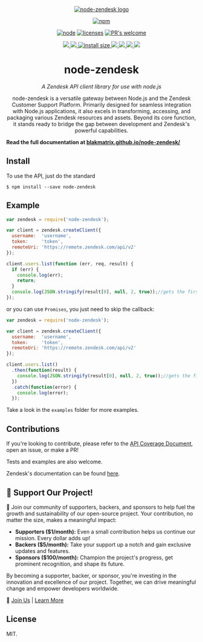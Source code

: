 <div align="center">

[![node-zendesk logo](https://blakmatrix.github.io/node-zendesk/Node_Zendesk_logo.svg "When you realize nothing is lacking, the whole world belongs to you. -Lao Tzu")](https://blakmatrix.github.io/node-zendesk/)

[![npm][npm]][npm-url]

[![node][node]][node-url]
[![licenses][licenses]][licenses-url]
[![PR's welcome][prs]][prs-url]

  <a href="https://docs.github.com/en/code-security/dependabot/dependabot-security-updates/about-dependabot-security-updates#about-compatibility-scores">
    <img src="https://api.dependabot.com/badges/compatibility_score?dependency-name=node-zendesk&package-manager=npm_and_yarn&previous-version=2.20&new-version=3.0.1">
  </a>
	<a href="https://npmcharts.com/compare/node-zendesk?minimal=true">
		<img src="https://img.shields.io/npm/dm/node-zendesk.svg">
	</a>
	<a href="https://packagephobia.com/result?p=node-zendesk">
		<img src="https://packagephobia.com/badge?p=node-zendesk" alt="install size">
	</a>
	<a href="https://opencollective.com/node-zendesk#backer">
		<img src="https://opencollective.com/node-zendesk/backers/badge.svg">
	</a>
	<a href="https://opencollective.com/node-zendesk#sponsors">
		<img src="https://opencollective.com/node-zendesk/sponsors/badge.svg">
	</a>
	<a href="https://github.com/blakmatrix/node-zendesk/graphs/contributors">
		<img src="https://img.shields.io/github/contributors/blakmatrix/node-zendesk.svg">
	</a>
	<a href="https://github.com/blakmatrix/node-zendesk/discussions">
		<img src="https://img.shields.io/github/discussions/blakmatrix/node-zendesk">
	</a>
  <h1>node-zendesk</h1>
  <p><i>A Zendesk API client library for use with node.js</i></p>
  <p>
    node-zendesk is a versatile gateway between Node.js and the Zendesk Customer Support Platform. Primarily designed for seamless integration with Node.js applications, it also excels in transforming, accessing, and packaging various Zendesk resources and assets. Beyond its core function, it stands ready to bridge the gap between development and Zendesk's powerful capabilities.
  </p>
</div>

**Read the full documentation at [blakmatrix.github.io/node-zendesk/](https://blakmatrix.github.io/node-zendesk/)**

## Install

To use the API, just do the standard

    $ npm install --save node-zendesk


## Example

```js
var zendesk = require('node-zendesk');

var client = zendesk.createClient({
  username:  'username',
  token:     'token',
  remoteUri: 'https://remote.zendesk.com/api/v2'
});

client.users.list(function (err, req, result) {
  if (err) {
    console.log(err);
    return;
  }
  console.log(JSON.stringify(result[0], null, 2, true));//gets the first page
});
```
or you can use `Promises`, you just need to skip the callback:
```js
var zendesk = require('node-zendesk');

var client = zendesk.createClient({
  username:  'username',
  token:     'token',
  remoteUri: 'https://remote.zendesk.com/api/v2'
});

client.users.list()
  .then(function(result) {
    console.log(JSON.stringify(result[0], null, 2, true));//gets the first page
  })
  .catch(function(error) {
    console.log(error);
  });
```
Take a look in the `examples` folder for more examples.

## Contributions

If you're looking to contribute, please refer to the [API Coverage Document](https://github.com/blakmatrix/node-zendesk/blob/master/doc/api-coverage.md), open an issue, or make a PR!

Tests and examples are also welcome.

Zendesk's documentation can be found [here](https://developer.zendesk.com/documentation/).

## 🌟 Support Our Project!

🎉 Join our community of supporters, backers, and sponsors to help fuel the growth and sustainability of our open-source project. Your contribution, no matter the size, makes a meaningful impact:

- **Supporters ($1/month):** Even a small contribution helps us continue our mission. Every dollar adds up!
- **Backers ($5/month):** Take your support up a notch and gain exclusive updates and features.
- **Sponsors ($100/month):** Champion the project's progress, get prominent recognition, and shape its future.

By becoming a supporter, backer, or sponsor, you're investing in the innovation and excellence of our project. Together, we can drive meaningful change and empower developers worldwide.

🚀 [Join Us](https://opencollective.com/node-zendesk) | [Learn More](https://opencollective.com/node-zendesk)


## License

MIT.


[npm]: https://img.shields.io/npm/v/node-zendesk.svg
[npm-url]: https://npmjs.com/package/node-zendesk
[node]: https://img.shields.io/node/v/node-zendesk.svg
[node-url]: https://nodejs.org
[prs]: https://img.shields.io/badge/PRs-welcome-brightgreen.svg
[prs-url]: https://github.com/blakmatrix/node-zendesk/blob/master/CONTRIBUTING.md
[licenses-url]: https://app.fossa.io/projects/git%2Bhttps%3A%2F%2Fgithub.com%2Fblakmatrix%2Fnode-zendesk?ref=badge_shield
[licenses]: https://app.fossa.io/api/projects/git%2Bhttps%3A%2F%2Fgithub.com%2Fblakmatrix%2Fnode-zendesk.svg?type=shield

